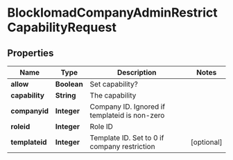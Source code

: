 

# BlockIomadCompanyAdminRestrictCapabilityRequest


## Properties

| Name | Type | Description | Notes |
|------------ | ------------- | ------------- | -------------|
|**allow** | **Boolean** | Set capability? |  |
|**capability** | **String** | The capability |  |
|**companyid** | **Integer** | Company ID. Ignored if templateid is non-zero |  |
|**roleid** | **Integer** | Role ID |  |
|**templateid** | **Integer** | Template ID. Set to 0 if company restriction |  [optional] |



